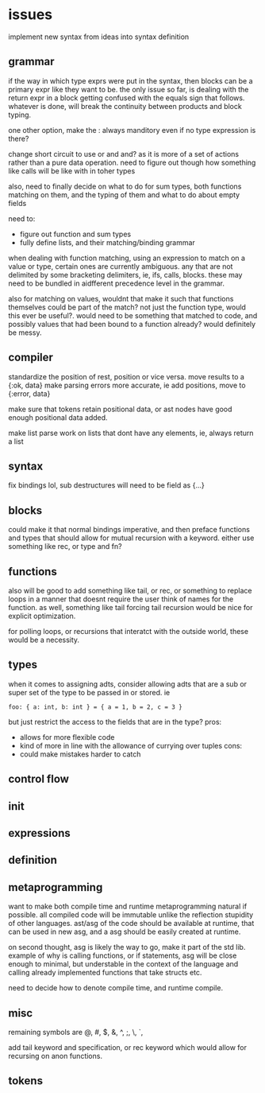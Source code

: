 # issues

implement new syntax from ideas into syntax definition

## grammar

if the way in which type exprs were put in the syntax, then blocks can be a primary expr like they want to be.
the only issue so far, is dealing with the return expr in a block getting confused with the equals sign that follows.
whatever is done, will break the continuity between products and block typing.

one other option, make the : always manditory even if no type expression is there?


change short circuit to use or and and? as it is more of a set of actions rather than a pure data operation. 
need to figure out though how something like calls will be like with in toher types


also, need to finally decide on what to do for sum types, both functions matching on them, and the typing of them
and what to do about empty fields


need to:
- figure out function and sum types
- fully define lists, and their matching/binding grammar

when dealing with function matching, using an expression to match on a value or type, 
certain ones are currently ambiguous. any that are not delimited by some bracketing delimiters,
ie, ifs, calls, blocks. these may need to be bundled in aidfferent precedence level in the grammar.

also for matching on values, wouldnt that make it such that functions themselves could be part of the match?
not just the function type, would this ever be useful?.
would need to be something that matched to code, and possibly values that had been bound to a function already?
would definitely be messy.

## compiler

standardize the position of rest, position or vice versa.
move results to a {:ok, data}
make parsing errors more accurate, ie add positions, move to {:error, data}

make sure that tokens retain positional data, or ast nodes have good enough positional data added.

make list parse work on lists that dont have any elements, ie, always return a list

## syntax 

fix bindings lol, sub destructures will need to be field as {...}

## blocks

could make it that normal bindings imperative,
and then preface functions and types that should allow for mutual recursion with a keyword.
either use something like rec, or type and fn?

## functions

also will be good to add something like tail, or rec, or something to replace loops in a manner that doesnt require the user think of names for the function.
as well, something like tail forcing tail recursion would be nice for explicit optimization.

for polling loops, or recursions that interatct with the outside world, these would be a necessity.

## types

when it comes to assigning adts, consider allowing adts that are a sub or super set of the type to be passed in or stored.
ie 

```
foo: { a: int, b: int } = { a = 1, b = 2, c = 3 }
```

but just restrict the access to the fields that are in the type?
pros:
- allows for more flexible code
- kind of more in line with the allowance of currying over tuples
cons:
- could make mistakes harder to catch 

## control flow

## init

## expressions

## definition


## metaprogramming

want to make both compile time and runtime metaprogramming natural if possible. 
all compiled code will be immutable unlike the reflection stupidity of other languages.
ast/asg of the code should be available at runtime, that can be used in new asg,
and a asg should be easily created at runtime.

on second thought, asg is likely the way to go, make it part of the std lib.
example of why is calling functions, or if statements, asg will be close enough to minimal,
but understable in the context of the language and calling already implemented functions that take structs etc.

need to decide how to denote compile time, and runtime compile.

## misc

remaining symbols are @, #, $, &, ^, ;, \\, `,

add tail keyword and specification, or rec keyword which would allow for recursing on anon functions.

## tokens
